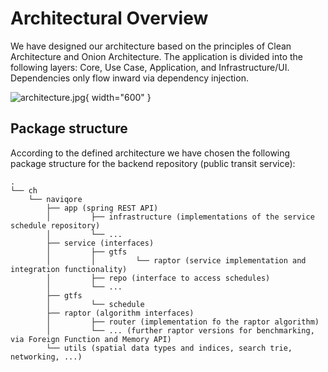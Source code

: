 # Architectural Overview

We have designed our architecture based on the principles of Clean Architecture and Onion Architecture. The application
is divided into the following layers: Core, Use Case, Application, and Infrastructure/UI. Dependencies only flow inward
via dependency injection.

![architecture.jpg](architecture.jpg){ width="600" }

## Package structure

According to the defined architecture we have chosen the following package structure for the backend repository (public
transit service):

```
.
└── ch
    └── naviqore
        ├── app (spring REST API)
        │         ├── infrastructure (implementations of the service schedule repository)
        │         └── ...
        ├── service (interfaces)
        │         ├── gtfs
        │         │         └── raptor (service implementation and integration functionality)
        │         ├── repo (interface to access schedules)
        │         └── ...
        ├── gtfs
        │         └── schedule
        ├── raptor (algorithm interfaces)
        │         ├── router (implementation fo the raptor algorithm)
        │         └── ... (further raptor versions for benchmarking, via Foreign Function and Memory API)
        └── utils (spatial data types and indices, search trie, networking, ...)
```
